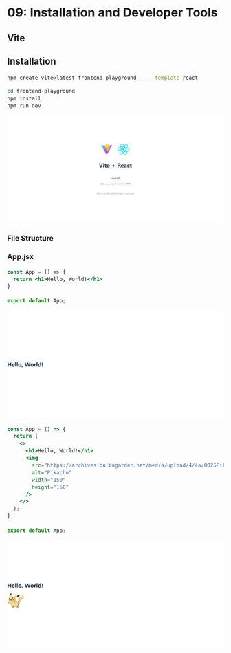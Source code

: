 # 09: Installation and Developer Tools

## Vite

## Installation

```bash
npm create vite@latest frontend-playground -- --template react
```

```bash
cd frontend-playground
npm install
npm run dev
```

![](<../../resources (ignore)/img/09/01-installation.png>)

### File Structure

### App.jsx

```jsx
const App = () => {
  return <h1>Hello, World!</h1>
}

export default App;
```

![](<../../resources (ignore)/img/09/02-installation.png>)

```jsx
const App = () => {
  return (
    <>
      <h1>Hello, World!</h1>
      <img
        src="https://archives.bulbagarden.net/media/upload/4/4a/0025Pikachu.png"
        alt="Pikachu"
        width="150"
        height="150"
      />
    </>
  );
};

export default App;
```

![](<../../resources (ignore)/img/09/03-installation.png>)